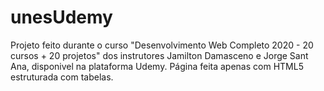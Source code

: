 # unesUdemy
Projeto feito durante o curso "Desenvolvimento Web Completo 2020 - 20 cursos + 20 projetos" 
dos instrutores Jamilton Damasceno e Jorge Sant Ana, disponivel na plataforma Udemy.
Página feita apenas com HTML5 estruturada com tabelas.
